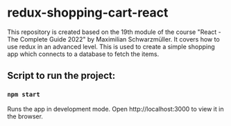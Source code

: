 # redux-shopping-cart-react
This repository is created based on the 19th module of the course "React - The Complete Guide 2022" by Maximilian Schwarzmüller. It covers how to use redux in an advanced level. This is used to create a simple shopping app which connects to a database to fetch the items.

## Script to run the project:

### `npm start`

Runs the app in development mode.
Open http://localhost:3000 to view it in the browser.
